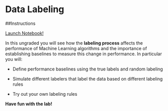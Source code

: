 # Data Labeling

##Instructions

[Launch Notebook!](https://www.coursera.org/learn/introduction-to-machine-learning-in-production/ungradedLab/hnDmK/data-labeling/lab)

In this ungraded you will see how the **labeling process** affects the performance of Machine Learning algorithms and the importance of establishing baselines to measure this change in performance. In particular you will:

- Define performance baselines using the true labels and random labeling 

- Simulate different labelers that label the data based on different labeling rules

- Try out your own labeling rules

**Have fun with the lab!**